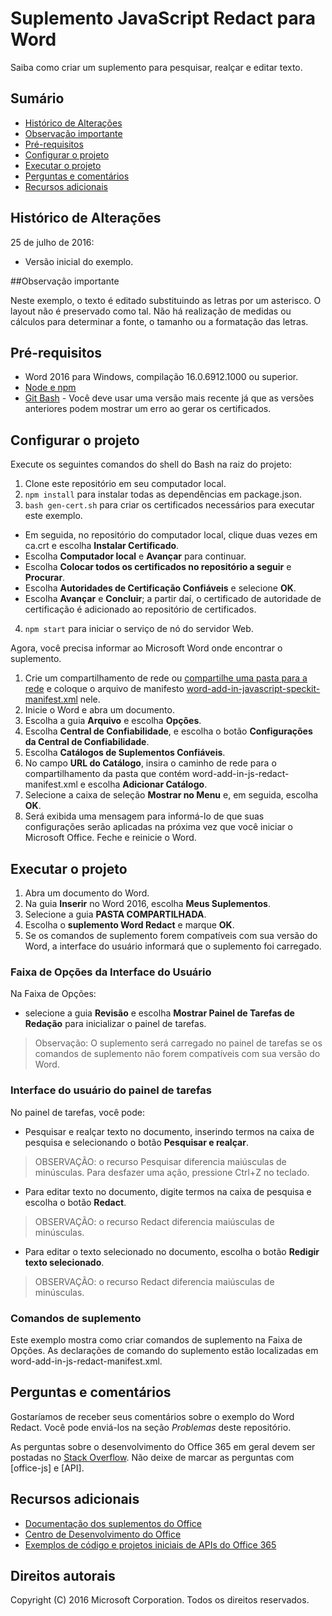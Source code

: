 # Suplemento JavaScript Redact para Word

Saiba como criar um suplemento para pesquisar, realçar e editar texto.    

## Sumário
* [Histórico de Alterações](#histórico-de-alterações)
* [Observação importante](#bservação-importante)
* [Pré-requisitos](#pré-requisitos)
* [Configurar o projeto](#configurar-o-projeto)
* [Executar o projeto](#executar-o-projeto)
* [Perguntas e comentários](#perguntas-e-comentários)
* [Recursos adicionais](#recursos-adicionais)

## Histórico de Alterações

25 de julho de 2016:
* Versão inicial do exemplo.

##Observação importante

Neste exemplo, o texto é editado substituindo as letras por um asterisco.  O layout não é preservado como tal.  Não há realização de medidas ou cálculos para determinar a fonte, o tamanho ou a formatação das letras.

## Pré-requisitos

* Word 2016 para Windows, compilação 16.0.6912.1000 ou superior.
* [Node e npm](https://nodejs.org/en/)
* [Git Bash](https://git-scm.com/downloads) - Você deve usar uma versão mais recente já que as versões anteriores podem mostrar um erro ao gerar os certificados.

## Configurar o projeto

Execute os seguintes comandos do shell do Bash na raiz do projeto:

1. Clone este repositório em seu computador local.
2. ```npm install``` para instalar todas as dependências em package.json.
3. ```bash gen-cert.sh``` para criar os certificados necessários para executar este exemplo. 
* Em seguida, no repositório do computador local, clique duas vezes em ca.crt e escolha **Instalar Certificado**. 
* Escolha **Computador local** e **Avançar** para continuar. 
* Escolha **Colocar todos os certificados no repositório a seguir** e **Procurar**.  
* Escolha **Autoridades de Certificação Confiáveis** e selecione **OK**. 
* Escolha **Avançar** e **Concluir**; a partir daí, o certificado de autoridade de certificação é adicionado ao repositório de certificados.
4. ```npm start``` para iniciar o serviço de nó do servidor Web.

Agora, você precisa informar ao Microsoft Word onde encontrar o suplemento.

1. Crie um compartilhamento de rede ou [compartilhe uma pasta para a rede](https://technet.microsoft.com/pt-br/library/cc770880.aspx) e coloque o arquivo de manifesto [word-add-in-javascript-speckit-manifest.xml](word-add-in-javascript-speckit-manifest.xml) nele.
3. Inicie o Word e abra um documento.
4. Escolha a guia **Arquivo** e escolha **Opções**.
5. Escolha **Central de Confiabilidade**, e escolha o botão **Configurações da Central de Confiabilidade**.
6. Escolha **Catálogos de Suplementos Confiáveis**.
7. No campo **URL do Catálogo**, insira o caminho de rede para o compartilhamento da pasta que contém word-add-in-js-redact-manifest.xml e escolha **Adicionar Catálogo**.
8. Selecione a caixa de seleção **Mostrar no Menu** e, em seguida, escolha **OK**.
9. Será exibida uma mensagem para informá-lo de que suas configurações serão aplicadas na próxima vez que você iniciar o Microsoft Office. Feche e reinicie o Word.

## Executar o projeto

1. Abra um documento do Word.
2. Na guia **Inserir** no Word 2016, escolha **Meus Suplementos**.
3. Selecione a guia **PASTA COMPARTILHADA**.
4. Escolha o **suplemento Word Redact** e marque **OK**.
5. Se os comandos de suplemento forem compatíveis com sua versão do Word, a interface do usuário informará que o suplemento foi carregado.

### Faixa de Opções da Interface do Usuário

Na Faixa de Opções:
* selecione a guia **Revisão** e escolha **Mostrar Painel de Tarefas de Redação** para inicializar o painel de tarefas.

 > Observação: O suplemento será carregado no painel de tarefas se os comandos de suplemento não forem compatíveis com sua versão do Word.

### Interface do usuário do painel de tarefas

No painel de tarefas, você pode:
* Pesquisar e realçar texto no documento, inserindo termos na caixa de pesquisa e selecionando o botão **Pesquisar e realçar**.
  
> OBSERVAÇÃO:  o recurso Pesquisar diferencia maiúsculas de minúsculas.  Para desfazer uma ação, pressione Ctrl+Z no teclado.

* Para editar texto no documento, digite termos na caixa de pesquisa e escolha o botão **Redact**.
  
> OBSERVAÇÃO:  o recurso Redact diferencia maiúsculas de minúsculas.   

* Para editar o texto selecionado no documento, escolha o botão **Redigir texto selecionado**.
  
> OBSERVAÇÃO:  o recurso Redact diferencia maiúsculas de minúsculas.       
  
### Comandos de suplemento

Este exemplo mostra como criar comandos de suplemento na Faixa de Opções. As declarações de comando do suplemento estão localizadas em word-add-in-js-redact-manifest.xml. 

## Perguntas e comentários

Gostaríamos de receber seus comentários sobre o exemplo do Word Redact. Você pode enviá-los na seção *Problemas* deste repositório.

As perguntas sobre o desenvolvimento do Office 365 em geral devem ser postadas no [Stack Overflow](http://stackoverflow.com/questions/tagged/office-js+API). Não deixe de marcar as perguntas com [office-js] e [API].

## Recursos adicionais

* [Documentação dos suplementos do Office](https://msdn.microsoft.com/pt-br/library/office/jj220060.aspx)
* [Centro de Desenvolvimento do Office](http://dev.office.com/)
* [Exemplos de código e projetos iniciais de APIs do Office 365](http://msdn.microsoft.com/en-us/office/office365/howto/starter-projects-and-code-samples)

## Direitos autorais
Copyright (C) 2016 Microsoft Corporation. Todos os direitos reservados.


